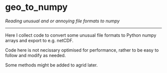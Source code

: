# geo_to_numpy
_Reading unusual and or annoying file formats to numpy_

---

Here I collect code to convert some unusual file formats to Python numpy arrays and export to e.g. netCDF. 

Code here is not necissary optimised for performance, rather to be easy to follow and modify as needed. 

Some methods might be added to agrid later. 

